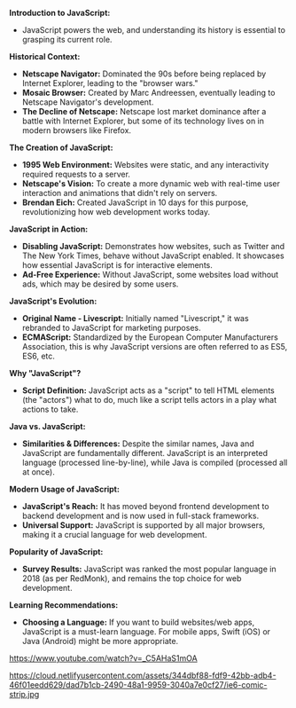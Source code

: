 **Introduction to JavaScript:**

- JavaScript powers the web, and understanding its history is essential to grasping its current role.

**Historical Context:**

- **Netscape Navigator:** Dominated the 90s before being replaced by Internet Explorer, leading to the "browser wars."
- **Mosaic Browser:** Created by Marc Andreessen, eventually leading to Netscape Navigator's development.
- **The Decline of Netscape:** Netscape lost market dominance after a battle with Internet Explorer, but some of its technology lives on in modern browsers like Firefox.

**The Creation of JavaScript:**

- **1995 Web Environment:** Websites were static, and any interactivity required requests to a server.
- **Netscape's Vision:** To create a more dynamic web with real-time user interaction and animations that didn't rely on servers.
- **Brendan Eich:** Created JavaScript in 10 days for this purpose, revolutionizing how web development works today.

**JavaScript in Action:**

- **Disabling JavaScript:** Demonstrates how websites, such as Twitter and The New York Times, behave without JavaScript enabled. It showcases how essential JavaScript is for interactive elements.
- **Ad-Free Experience:** Without JavaScript, some websites load without ads, which may be desired by some users.

**JavaScript's Evolution:**

- **Original Name - Livescript:** Initially named "Livescript," it was rebranded to JavaScript for marketing purposes.
- **ECMAScript:** Standardized by the European Computer Manufacturers Association, this is why JavaScript versions are often referred to as ES5, ES6, etc.

**Why "JavaScript"?**

- **Script Definition:** JavaScript acts as a "script" to tell HTML elements (the "actors") what to do, much like a script tells actors in a play what actions to take.

**Java vs. JavaScript:**

- **Similarities & Differences:** Despite the similar names, Java and JavaScript are fundamentally different. JavaScript is an interpreted language (processed line-by-line), while Java is compiled (processed all at once).

**Modern Usage of JavaScript:**

- **JavaScript's Reach:** It has moved beyond frontend development to backend development and is now used in full-stack frameworks.
- **Universal Support:** JavaScript is supported by all major browsers, making it a crucial language for web development.

**Popularity of JavaScript:**

- **Survey Results:** JavaScript was ranked the most popular language in 2018 (as per RedMonk), and remains the top choice for web development.

**Learning Recommendations:**

- **Choosing a Language:** If you want to build websites/web apps, JavaScript is a must-learn language. For mobile apps, Swift (iOS) or Java (Android) might be more appropriate.


<https://www.youtube.com/watch?v=_C5AHaS1mOA>

<https://cloud.netlifyusercontent.com/assets/344dbf88-fdf9-42bb-adb4-46f01eedd629/dad7b1cb-2490-48a1-9959-3040a7e0cf27/ie6-comic-strip.jpg>